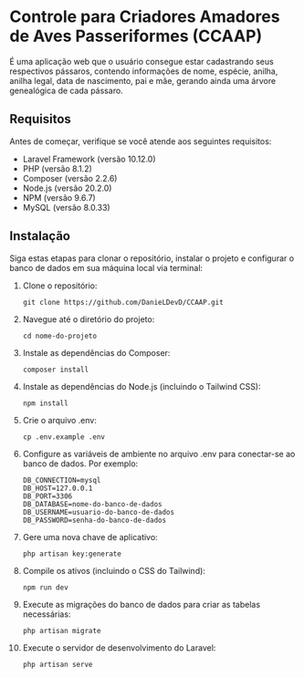 # Controle para Criadores Amadores de Aves Passeriformes (CCAAP)

É uma aplicação web que o usuário consegue estar cadastrando seus respectivos pássaros, contendo informações de nome, espécie, anilha, anilha legal, data de nascimento, pai e mãe, gerando ainda uma árvore genealógica de cada pássaro.

## Requisitos

Antes de começar, verifique se você atende aos seguintes requisitos:

- Laravel Framework (versão 10.12.0)
- PHP (versão 8.1.2)
- Composer (versão 2.2.6)
- Node.js (versão 20.2.0)
- NPM (versão 9.6.7)
- MySQL (versão 8.0.33)

## Instalação

Siga estas etapas para clonar o repositório, instalar o projeto e configurar o banco de dados em sua máquina local via terminal:

1. Clone o repositório:

    ```shell
   git clone https://github.com/DanieLDevD/CCAAP.git
   ```

2. Navegue até o diretório do projeto:

    ```shell
    cd nome-do-projeto
    ```

3. Instale as dependências do Composer:

    ```shell
    composer install
    ```

4. Instale as dependências do Node.js (incluindo o Tailwind CSS):

    ```shell
    npm install
    ```

5. Crie o arquivo .env:

    ```shell
    cp .env.example .env
    ```

6. Configure as variáveis de ambiente no arquivo .env para conectar-se ao banco de dados. Por exemplo:

    ```shell
    DB_CONNECTION=mysql
    DB_HOST=127.0.0.1
    DB_PORT=3306
    DB_DATABASE=nome-do-banco-de-dados
    DB_USERNAME=usuario-do-banco-de-dados
    DB_PASSWORD=senha-do-banco-de-dados
    ```

7. Gere uma nova chave de aplicativo:

    ```shell
    php artisan key:generate
    ```

8. Compile os ativos (incluindo o CSS do Tailwind):

    ```shell
    npm run dev
    ```

9. Execute as migrações do banco de dados para criar as tabelas necessárias:

    ```shell
    php artisan migrate
    ```

10. Execute o servidor de desenvolvimento do Laravel:

    ```shell
    php artisan serve
    ```
